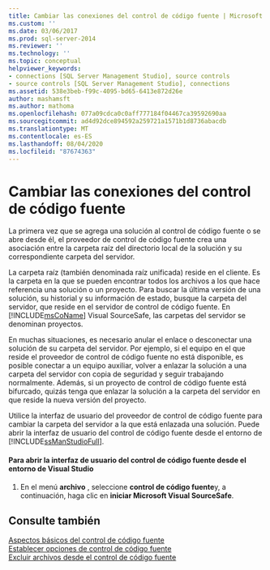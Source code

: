 ```yaml
---
title: Cambiar las conexiones del control de código fuente | Microsoft Docs
ms.custom: ''
ms.date: 03/06/2017
ms.prod: sql-server-2014
ms.reviewer: ''
ms.technology: ''
ms.topic: conceptual
helpviewer_keywords:
- connections [SQL Server Management Studio], source controls
- source controls [SQL Server Management Studio], connections
ms.assetid: 538e3beb-f99c-4095-bd65-6413e872d26e
author: mashamsft
ms.author: mathoma
ms.openlocfilehash: 077a09cdca0c0aff777184f04467ca39592690aa
ms.sourcegitcommit: ad4d92dce894592a259721a1571b1d8736abacdb
ms.translationtype: MT
ms.contentlocale: es-ES
ms.lasthandoff: 08/04/2020
ms.locfileid: "87674363"
---
```

# <a name="change-source-control-connections"></a>Cambiar las conexiones del control de código fuente
  La primera vez que se agrega una solución al control de código fuente o se abre desde él, el proveedor de control de código fuente crea una asociación entre la carpeta raíz del directorio local de la solución y su correspondiente carpeta del servidor.  
  
 La carpeta raíz (también denominada raíz unificada) reside en el cliente. Es la carpeta en la que se pueden encontrar todos los archivos a los que hace referencia una solución o un proyecto. Para buscar la última versión de una solución, su historial y su información de estado, busque la carpeta del servidor, que reside en el servidor de control de código fuente. En [!INCLUDE[msCoName](../includes/msconame-md.md)] Visual SourceSafe, las carpetas del servidor se denominan proyectos.  
  
 En muchas situaciones, es necesario anular el enlace o desconectar una solución de su carpeta del servidor. Por ejemplo, si el equipo en el que reside el proveedor de control de código fuente no está disponible, es posible conectar a un equipo auxiliar, volver a enlazar la solución a una carpeta del servidor con copia de seguridad y seguir trabajando normalmente. Además, si un proyecto de control de código fuente está bifurcado, quizás tenga que enlazar la solución a la carpeta del servidor en que reside la nueva versión del proyecto.  
  
 Utilice la interfaz de usuario del proveedor de control de código fuente para cambiar la carpeta del servidor a la que está enlazada una solución. Puede abrir la interfaz de usuario del control de código fuente desde el entorno de [!INCLUDE[ssManStudioFull](../includes/ssmanstudiofull-md.md)].  
  
#### <a name="to-open-the-source-control-user-interface-from-the-studio-environment"></a>Para abrir la interfaz de usuario del control de código fuente desde el entorno de Visual Studio  
  
1.  En el menú **archivo** , seleccione **control de código fuente**y, a continuación, haga clic en **iniciar Microsoft Visual SourceSafe**.  
  
## <a name="see-also"></a>Consulte también  
 [Aspectos básicos del control de código fuente](../../2014/database-engine/source-control-basics.md)   
 [Establecer opciones de control de código fuente](../../2014/database-engine/set-source-control-options.md)   
 [Excluir archivos desde el control de código fuente](../../2014/database-engine/exclude-files-from-source-control.md)  
  
  
